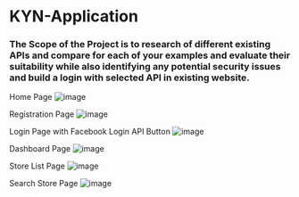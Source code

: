 # KYN-Application
### The Scope of the Project is to research of different existing APIs and compare for each of your examples and evaluate their suitability while also identifying any potential security issues and build a login with selected API in existing website.

Home Page
![image](https://user-images.githubusercontent.com/55836478/134770872-b0f95de3-4922-4c4c-822a-bff596249b9e.png)

Registration Page
![image](https://user-images.githubusercontent.com/55836478/134770897-dd46ba26-714a-4b43-b322-191c063917a7.png)

Login Page with Facebook Login API Button
![image](https://user-images.githubusercontent.com/55836478/134770899-c0947ab6-b637-4346-84f2-83afa4e196ee.png)

Dashboard Page
![image](https://user-images.githubusercontent.com/55836478/134770905-8285be80-159e-4f98-a53b-3daf12065c37.png)

Store List Page
![image](https://user-images.githubusercontent.com/55836478/134770909-c6a46bb9-2430-4767-8ee4-21cdc49b04e2.png)

Search Store Page
![image](https://user-images.githubusercontent.com/55836478/134770913-1250082d-d3af-4bbf-aa5b-93c7097c37fe.png)
